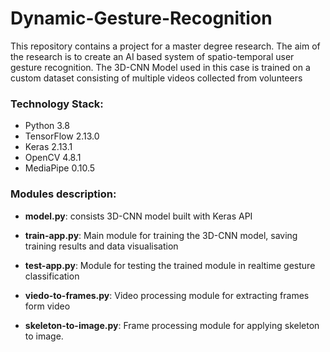 # Dynamic-Gesture-Recognition
This repository contains a project for a master degree research.
The aim of the research is to create an AI based system of spatio-temporal user gesture recognition.
The 3D-CNN Model used in this case is trained on a custom dataset consisting of multiple videos collected from volunteers

### Technology Stack:
- Python 3.8
- TensorFlow 2.13.0
- Keras 2.13.1
- OpenCV 4.8.1
- MediaPipe 0.10.5


### Modules description:
- **model.py**: consists 3D-CNN model built with Keras API

- **train-app.py**: Main module for training the 3D-CNN model, saving training results and data visualisation

- **test-app.py**: Module for testing the trained module in realtime gesture classification

- **viedo-to-frames.py**: Video processing module for extracting frames form video 

- **skeleton-to-image.py**: Frame processing module for applying skeleton to image.
